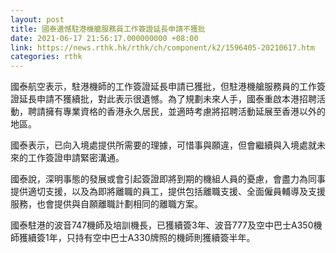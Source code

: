 ```yaml
---
layout: post
title: 國泰遺憾駐港機艙服務員工作簽證延長申請不獲批
date: 2021-06-17 21:56:17.000000000 +08:00
link: https://news.rthk.hk/rthk/ch/component/k2/1596405-20210617.htm
categories: rthk
---
```


國泰航空表示，駐港機師的工作簽證延長申請已獲批，但駐港機艙服務員的工作簽證延長申請不獲續批，對此表示很遺憾。為了規劃未來人手，國泰重啟本港招聘活動，聘請擁有專業資格的香港永久居民，並適時考慮將招聘活動延展至香港以外的地區。

國泰表示，已向入境處提供所需要的理據，可惜事與願違，但會繼續與入境處就未來的工作簽證申請緊密溝通。

國泰說，深明事態的發展或會引起簽證即將到期的機組人員的憂慮，會盡力為同事提供適切支援，以及為即將離職的員工，提供包括離職支援、全面僱員輔導及支援服務，也會提供與自願離職計劃相同的離職方案。
 
國泰駐港的波音747機師及培訓機長，已獲續簽3年、波音777及空中巴士A350機師獲續簽1年，只持有空中巴士A330牌照的機師則獲續簽半年。
